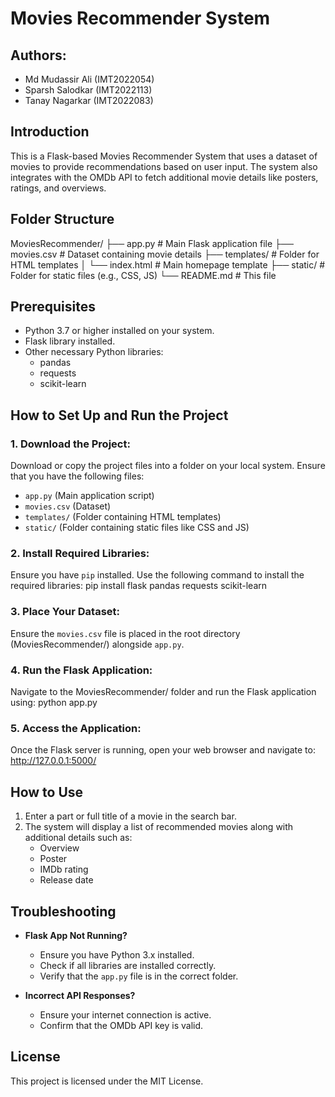 
# Movies Recommender System

## Authors:
- Md Mudassir Ali (IMT2022054)
- Sparsh Salodkar (IMT2022113)
- Tanay Nagarkar  (IMT2022083)

## Introduction
This is a Flask-based Movies Recommender System that uses a dataset of movies to provide recommendations based on user input. The system also integrates with the OMDb API to fetch additional movie details like posters, ratings, and overviews.

## Folder Structure
MoviesRecommender/
├── app.py            # Main Flask application file
├── movies.csv        # Dataset containing movie details
├── templates/        # Folder for HTML templates
│   └── index.html    # Main homepage template
├── static/           # Folder for static files (e.g., CSS, JS)
└── README.md         # This file

## Prerequisites
- Python 3.7 or higher installed on your system.
- Flask library installed.
- Other necessary Python libraries:
  - pandas
  - requests
  - scikit-learn

## How to Set Up and Run the Project

### 1. Download the Project:
Download or copy the project files into a folder on your local system. Ensure that you have the following files:
- `app.py` (Main application script)
- `movies.csv` (Dataset)
- `templates/` (Folder containing HTML templates)
- `static/` (Folder containing static files like CSS and JS)

### 2. Install Required Libraries:
Ensure you have `pip` installed. Use the following command to install the required libraries:
pip install flask pandas requests scikit-learn

### 3. Place Your Dataset:
Ensure the `movies.csv` file is placed in the root directory (MoviesRecommender/) alongside `app.py`.

### 4. Run the Flask Application:
Navigate to the MoviesRecommender/ folder and run the Flask application using:
python app.py

### 5. Access the Application:
Once the Flask server is running, open your web browser and navigate to:
http://127.0.0.1:5000/

## How to Use
1. Enter a part or full title of a movie in the search bar.
2. The system will display a list of recommended movies along with additional details such as:
    - Overview
    - Poster
    - IMDb rating
    - Release date

## Troubleshooting
- **Flask App Not Running?**
    - Ensure you have Python 3.x installed.
    - Check if all libraries are installed correctly.
    - Verify that the `app.py` file is in the correct folder.

- **Incorrect API Responses?**
    - Ensure your internet connection is active.
    - Confirm that the OMDb API key is valid.

## License
This project is licensed under the MIT License.
